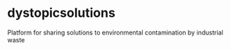 # dystopicsolutions
Platform for sharing solutions to environmental contamination by industrial waste 
